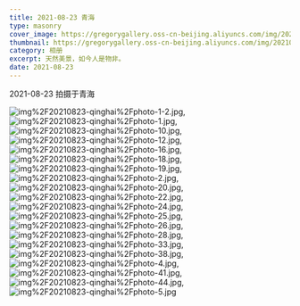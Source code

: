 ```yaml
---
title: 2021-08-23 青海
type: masonry
cover_image: https://gregorygallery.oss-cn-beijing.aliyuncs.com/img/20210823-qinghai/photo-1.jpg
thumbnail: https://gregorygallery.oss-cn-beijing.aliyuncs.com/img/20210823-qinghai/photo-1.jpg
category: 相册
excerpt: 天然美景，如今人是物非。
date: 2021-08-23
---
```

2021-08-23 拍摄于青海


![img%2F20210823-qinghai%2Fphoto-1-2.jpg]( https://gregorygallery.oss-cn-beijing.aliyuncs.com/img/20210823-qinghai/photo-1-2.jpg "img%2F20210823-qinghai%2Fphoto-1-2.jpg"),
![img%2F20210823-qinghai%2Fphoto-1.jpg]( https://gregorygallery.oss-cn-beijing.aliyuncs.com/img/20210823-qinghai/photo-1.jpg "img%2F20210823-qinghai%2Fphoto-1.jpg"),
![img%2F20210823-qinghai%2Fphoto-10.jpg]( https://gregorygallery.oss-cn-beijing.aliyuncs.com/img/20210823-qinghai/photo-10.jpg "img%2F20210823-qinghai%2Fphoto-10.jpg"),
![img%2F20210823-qinghai%2Fphoto-12.jpg]( https://gregorygallery.oss-cn-beijing.aliyuncs.com/img/20210823-qinghai/photo-12.jpg "img%2F20210823-qinghai%2Fphoto-12.jpg"),
![img%2F20210823-qinghai%2Fphoto-16.jpg]( https://gregorygallery.oss-cn-beijing.aliyuncs.com/img/20210823-qinghai/photo-16.jpg "img%2F20210823-qinghai%2Fphoto-16.jpg"),
![img%2F20210823-qinghai%2Fphoto-18.jpg]( https://gregorygallery.oss-cn-beijing.aliyuncs.com/img/20210823-qinghai/photo-18.jpg "img%2F20210823-qinghai%2Fphoto-18.jpg"),
![img%2F20210823-qinghai%2Fphoto-19.jpg]( https://gregorygallery.oss-cn-beijing.aliyuncs.com/img/20210823-qinghai/photo-19.jpg "img%2F20210823-qinghai%2Fphoto-19.jpg"),
![img%2F20210823-qinghai%2Fphoto-2.jpg]( https://gregorygallery.oss-cn-beijing.aliyuncs.com/img/20210823-qinghai/photo-2.jpg "img%2F20210823-qinghai%2Fphoto-2.jpg"),
![img%2F20210823-qinghai%2Fphoto-20.jpg]( https://gregorygallery.oss-cn-beijing.aliyuncs.com/img/20210823-qinghai/photo-20.jpg "img%2F20210823-qinghai%2Fphoto-20.jpg"),
![img%2F20210823-qinghai%2Fphoto-22.jpg]( https://gregorygallery.oss-cn-beijing.aliyuncs.com/img/20210823-qinghai/photo-22.jpg "img%2F20210823-qinghai%2Fphoto-22.jpg"),
![img%2F20210823-qinghai%2Fphoto-24.jpg]( https://gregorygallery.oss-cn-beijing.aliyuncs.com/img/20210823-qinghai/photo-24.jpg "img%2F20210823-qinghai%2Fphoto-24.jpg"),
![img%2F20210823-qinghai%2Fphoto-25.jpg]( https://gregorygallery.oss-cn-beijing.aliyuncs.com/img/20210823-qinghai/photo-25.jpg "img%2F20210823-qinghai%2Fphoto-25.jpg"),
![img%2F20210823-qinghai%2Fphoto-26.jpg]( https://gregorygallery.oss-cn-beijing.aliyuncs.com/img/20210823-qinghai/photo-26.jpg "img%2F20210823-qinghai%2Fphoto-26.jpg"),
![img%2F20210823-qinghai%2Fphoto-28.jpg]( https://gregorygallery.oss-cn-beijing.aliyuncs.com/img/20210823-qinghai/photo-28.jpg "img%2F20210823-qinghai%2Fphoto-28.jpg"),
![img%2F20210823-qinghai%2Fphoto-33.jpg]( https://gregorygallery.oss-cn-beijing.aliyuncs.com/img/20210823-qinghai/photo-33.jpg "img%2F20210823-qinghai%2Fphoto-33.jpg"),
![img%2F20210823-qinghai%2Fphoto-38.jpg]( https://gregorygallery.oss-cn-beijing.aliyuncs.com/img/20210823-qinghai/photo-38.jpg "img%2F20210823-qinghai%2Fphoto-38.jpg"),
![img%2F20210823-qinghai%2Fphoto-4.jpg]( https://gregorygallery.oss-cn-beijing.aliyuncs.com/img/20210823-qinghai/photo-4.jpg "img%2F20210823-qinghai%2Fphoto-4.jpg"),
![img%2F20210823-qinghai%2Fphoto-41.jpg]( https://gregorygallery.oss-cn-beijing.aliyuncs.com/img/20210823-qinghai/photo-41.jpg "img%2F20210823-qinghai%2Fphoto-41.jpg"),
![img%2F20210823-qinghai%2Fphoto-44.jpg]( https://gregorygallery.oss-cn-beijing.aliyuncs.com/img/20210823-qinghai/photo-44.jpg "img%2F20210823-qinghai%2Fphoto-44.jpg"),
![img%2F20210823-qinghai%2Fphoto-5.jpg]( https://gregorygallery.oss-cn-beijing.aliyuncs.com/img/20210823-qinghai/photo-5.jpg "img%2F20210823-qinghai%2Fphoto-5.jpg")
